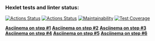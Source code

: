 ### Hexlet tests and linter status:
[![Actions Status](https://github.com/danilaprokoshev/backend-project-lvl3/workflows/hexlet-check/badge.svg)](https://github.com/danilaprokoshev/backend-project-lvl3/actions)
[![Actions Status](https://github.com/danilaprokoshev/backend-project-lvl3/actions/workflows/nodejs.yml/badge.svg)](https://github.com/danilaprokoshev/backend-project-lvl3/actions)
[![Maintainability](https://api.codeclimate.com/v1/badges/4f243b1a8b01eebf1546/maintainability)](https://codeclimate.com/github/danilaprokoshev/backend-project-lvl3/maintainability)
[![Test Coverage](https://api.codeclimate.com/v1/badges/4f243b1a8b01eebf1546/test_coverage)](https://codeclimate.com/github/danilaprokoshev/backend-project-lvl3/test_coverage)

**[Asciinema on step #1](https://asciinema.org/a/N3rRkp7QFiW5FoD6C6PLwKTN0)**
**[Asciinema on step #2](https://asciinema.org/a/kiJv8E3k7sgD7ePiZSzl3cl7a)**
**[Asciinema on step #3](https://asciinema.org/a/NYhGwXsBVxp7KnMgiQ32Jt5UV)**
**[Asciinema on step #4](https://asciinema.org/a/WBiaehvIniBCUrwSC6rdoeNg1)**
**[Asciinema on step #5](https://asciinema.org/a/alrGVMdLO4Fg6nQ6Atf7xnWK9)**
**[Asciinema on step #6](https://asciinema.org/a/BmZ2kLuDv3vIuh4QLGoHW92QN)**
